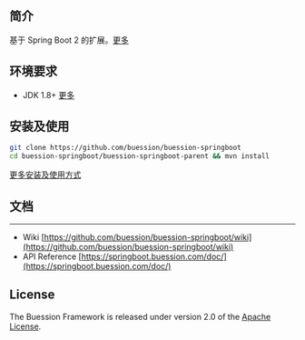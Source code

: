 ## 简介

基于 Spring Boot 2 的扩展。[更多](https://springboot.buession.com/introduction)

## 环境要求

- JDK 1.8+ [更多](https://springboot.buession.com/requirements)

## 安装及使用

```bash
git clone https://github.com/buession/buession-springboot
cd buession-springboot/buession-springboot-parent && mvn install
```

[更多安装及使用方式](https://springboot.buession.com/installation)

## 文档
---

- Wiki [https://github.com/buession/buession-springboot/wiki](https://github.com/buession/buession-springboot/wiki)
- API Reference [https://springboot.buession.com/doc/](https://springboot.buession.com/doc/)

## License

The Buession Framework is released under version 2.0 of the [Apache License](https://www.apache.org/licenses/LICENSE-2.0).